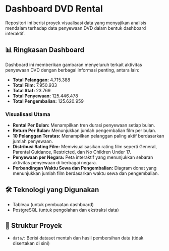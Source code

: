 # Dashboard DVD Rental
Repositori ini berisi proyek visualisasi data yang menyajikan analisis mendalam terhadap data penyewaan DVD dalam bentuk dashboard interaktif.

## 📊 Ringkasan Dashboard
Dashboard ini memberikan gambaran menyeluruh terkait aktivitas penyewaan DVD dengan berbagai informasi penting, antara lain:

- **Total Pelanggan:** 4.715.388
- **Total Film:** 7.950.933
- **Total Staf:** 23.769
- **Total Penyewaan:** 125.446.478
- **Total Pengembalian:** 125.620.959

### Visualisasi Utama
- **Rental Per Bulan:** Menampilkan tren durasi penyewaan setiap bulan.
- **Return Per Bulan:** Menunjukkan jumlah pengembalian film per bulan.
- **10 Pelanggan Teratas:** Menampilkan pelanggan paling aktif berdasarkan jumlah penyewaan.
- **Distribusi Rating Film:** Memvisualisasikan rating film seperti General, Parental Guidance, Restricted, dan No Children Under 17.
- **Penyewaan per Negara:** Peta interaktif yang menunjukkan sebaran aktivitas penyewaan di berbagai negara.
- **Perbandingan Waktu Sewa dan Pengembalian:** Diagram donat yang menunjukkan jumlah film berdasarkan waktu sewa dan pengembalian.

## 🛠️ Teknologi yang Digunakan
- Tableau (untuk pembuatan dashboard)
- PostgreSQL (untuk pengolahan dan ekstraksi data)

## 📁 Struktur Proyek
- `data/`: Berisi dataset mentah dan hasil pembersihan data (tidak disertakan di sini)
